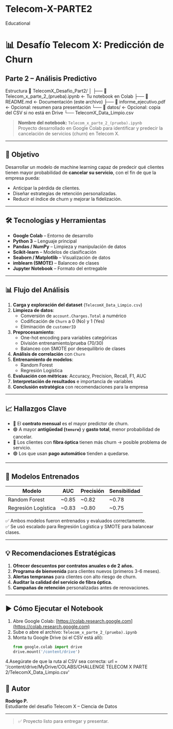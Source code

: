 # Telecom-X-PARTE2
Educational
# 📊 Desafío Telecom X: Predicción de Churn  
## Parte 2 – Análisis Predictivo
Estructura
📁 TelecomX_Desafio_Part2/
│
├── 📄 Telecom_x_parte_2_(prueba).ipynb    ← Tu notebook en Colab
├── 📄 README.md                           ← Documentación (este archivo)
├── 📄 informe_ejecutivo.pdf               ← Opcional: resumen para presentación
└── 📄 datos/                              ← Opcional: copia del CSV si no está en Drive
       └── TelecomX_Data_Limpio.csv
> **Nombre del notebook:** `Telecom_x_parte_2_(prueba).ipynb`  
> Proyecto desarrollado en Google Colab para identificar y predecir la cancelación de servicios (churn) en Telecom X.

---

## 🎯 Objetivo

Desarrollar un modelo de machine learning capaz de predecir qué clientes tienen mayor probabilidad de **cancelar su servicio**, con el fin de que la empresa pueda:

- Anticipar la pérdida de clientes.
- Diseñar estrategias de retención personalizadas.
- Reducir el índice de churn y mejorar la fidelización.

---

## 🛠 Tecnologías y Herramientas

- **Google Colab** – Entorno de desarrollo
- **Python 3** – Lenguaje principal
- **Pandas / NumPy** – Limpieza y manipulación de datos
- **Scikit-learn** – Modelos de clasificación
- **Seaborn / Matplotlib** – Visualización de datos
- **imblearn (SMOTE)** – Balanceo de clases
- **Jupyter Notebook** – Formato del entregable

---

## 📊 Flujo del Análisis

1. **Carga y exploración del dataset** (`TelecomX_Data_Limpio.csv`)
2. **Limpieza de datos**:
   - Conversión de `account.Charges.Total` a numérico
   - Codificación de `Churn` a 0 (No) y 1 (Yes)
   - Eliminación de `customerID`
3. **Preprocesamiento**:
   - One-hot encoding para variables categóricas
   - División entrenamiento/prueba (70/30)
   - Balanceo con SMOTE por desequilibrio de clases
4. **Análisis de correlación** con `Churn`
5. **Entrenamiento de modelos**:
   - Random Forest
   - Regresión Logística
6. **Evaluación con métricas**: Accuracy, Precision, Recall, F1, AUC
7. **Interpretación de resultados** e importancia de variables
8. **Conclusión estratégica** con recomendaciones para la empresa

---

## 📈 Hallazgos Clave

- 🔴 El **contrato mensual** es el mayor predictor de churn.
- 🟢 A mayor **antigüedad (`tenure`)** y **gasto total**, menor probabilidad de cancelar.
- 🔴 Los clientes con **fibra óptica** tienen más churn → posible problema de servicio.
- 🟢 Los que usan **pago automático** tienden a quedarse.

---

## 🤖 Modelos Entrenados

| Modelo | AUC | Precisión | Sensibilidad |
|-------|-----|-----------|-------------|
| Random Forest | ~0.85 | ~0.82 | ~0.78 |
| Regresión Logística | ~0.83 | ~0.80 | ~0.75 |

✅ Ambos modelos fueron entrenados y evaluados correctamente.  
✅ Se usó escalado para Regresión Logística y SMOTE para balancear clases.

---

## 💡 Recomendaciones Estratégicas

1. **Ofrecer descuentos por contratos anuales o de 2 años.**
2. **Programa de bienvenida** para clientes nuevos (primeros 3-6 meses).
3. **Alertas tempranas** para clientes con alto riesgo de churn.
4. **Auditar la calidad del servicio de fibra óptica.**
5. **Campañas de retención** personalizadas antes de renovaciones.

---

## ▶️ Cómo Ejecutar el Notebook

1. Abre Google Colab: [https://colab.research.google.com](https://colab.research.google.com)
2. Sube o abre el archivo: `Telecom_x_parte_2_(prueba).ipynb`
3. Monta tu Google Drive (si el CSV está allí):
   ```python
   from google.colab import drive
   drive.mount('/content/drive')
4.Asegúrate de que la ruta al CSV sea correcta:
url = '/content/drive/MyDrive/COLABS/CHALLENGE TELECOM X PARTE
2/TelecomX_Data_Limpio.csv'

## 🙌 Autor
**Rodrigo P.**  
Estudiante del desafío Telecom X – Ciencia de Datos  


---

> ✅ Proyecto listo para entregar y presentar.
